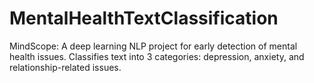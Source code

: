 # MentalHealthTextClassification
MindScope: A deep learning NLP project for early detection of mental health issues. Classifies text into 3 categories: depression, anxiety, and relationship-related issues.
